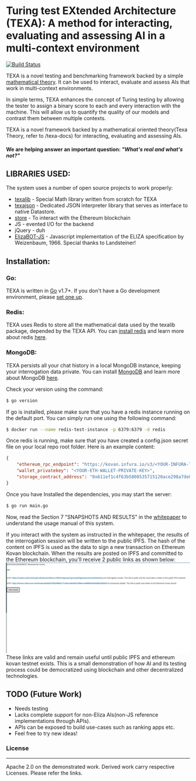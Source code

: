 # Turing test EXtended Architecture (TEXA): A method for interacting, evaluating and assessing AI in a multi-context environment

[![Build Status](https://travis-ci.org/TexaProject/texa.svg?branch=master)](https://travis-ci.org/TexaProject/texa)

TEXA is a novel testing and benchmarking framework backed by a simple [mathematical theory](https://github.com/TexaProject/texa-docs). It can be used to interact, evaluate and assess AIs that work in multi-context environments. 

In simple terms, TEXA enhances the concept of Turing testing by allowing the tester to assign a binary score to each and every interaction with the machine. This will allow us to quantify the quality of our models and contrast them between multiple contexts.

TEXA is a novel framework backed by a mathematical oriented theory(Texa Theory, refer to /texa-docs) for interacting, evaluating and assessing AIs. 

#### We are helping answer an important question: _"What's real and what's not?"_


## LIBRARIES USED:

The system uses a number of open source projects to work properly:

* [texalib](https://github.com/TexaProject/texalib) - Special Math library written from scratch for TEXA
* [texajson](https://github.com/TexaProject/texajson) - Dedicated JSON interpreter library that serves as interface to  native Datastore.
* [store](https://github.com/TexaProject/store) - To interact with the Ethereum blockchain
* JS - evented I/O for the backend
* jQuery - duh
* [ElizaBOT-JS](https://www.masswerk.at/elizabot/) - Javascript implementation of the ELIZA specification by Weizenbaum, 1966. Special thanks to Landsteiner!


## Installation:

### Go:

TEXA is written in [Go](http://golang.org) v1.7+. If you don't have a Go
development environment, please [set one up](http://golang.org/doc/code.html).

### Redis: 

TEXA uses Redis to store all the mathematical data used by the texalib package, depended by the TEXA API. You can [install redis](https://redis.io/topics/quickstart#redis-quick-start) and learn more about redis [here](https://redis.io/).

### MongoDB:

TEXA persists all your chat history in a local MongoDB instance, keeping your interrogation data private. You can install [MongoDB](https://docs.mongodb.com/manual/installation) and learn more about MongoDB [here](https://docs.mongodb.com/manual/tutorial/getting-started).

Check your version using the command:
```sh
$ go version
```

If go is installed, please make sure that you have a redis instance running on the default port. You can simply run one using the following command:

```sh
$ docker run --name redis-test-instance -p 6379:6379 -d redis
```

Once redis is running, make sure that you have created a config.json secret file on your local repo root folder. Here is an example content:

```json
{
    "ethereum_rpc_endpoint": "https://kovan.infura.io/v3/<YOUR-INFURA-TOKEN-GOES-HERE>",
    "wallet_privatekey": "<YOUR-ETH-WALLET-PRIVATE-KEY>",
    "storage_contract_address": "0x611ef1c4f63b5808535715120ace298a7de835b6"
}
```

Once you have Installed the dependencies, you may start the server:

```sh
$ go run main.go
```

Now, read the Section 7 "SNAPSHOTS AND RESULTS" in the [whitepaper](https://github.com/TexaProject/texa-docs/blob/master/TEXA%20-%20Project%20Report.pdf) to understand the usage manual of this system.

If you interact with the system as instructed in the whitepaper, the results of the interrogation session will be written to the public IPFS. The hash of the content on IPFS is used as the data to sign a new transaction on Ethereum Kovan blockchain.
When the results are posted on IPFS and committed to the Ethereum blockchain, you'll receive 2 public links as shown below:
![texa-results-ipfs-blockchain](images/texa-session-ipld-etherscan-result-links.jpg)
These links are valid and remain useful until public IPFS and ethereum kovan testnet exists. This is a small demonstration of how AI and its testing process could be democratized using blockchain and other decentralized technologies.

## TODO (Future Work)

- Needs testing
- Lacks complete support for non-Eliza AIs(non-JS reference implementations through APIs).
- APIs can be exposed to build use-cases such as ranking apps etc.
- Feel free to try new ideas!


### License
----

Apache 2.0 on the demonstrated work.
Derived work carry respective Licenses. Please refer the links.

